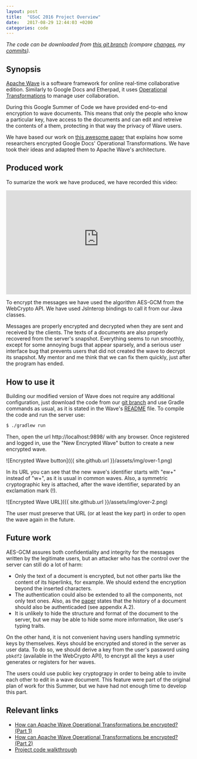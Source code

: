 ```yaml
---
layout: post
title:  "GSoC 2016 Project Overview"
date:   2017-08-29 12:44:03 +0200
categories: code
---
```


*The code can be downloaded from [this git branch][code] (compare [changes][changes], my [commits][commits]).*

## Synopsis
[Apache Wave][wave] is a software framework for online real-time collaborative
edition. Similarly to Google Docs and Etherpad, it uses [Operational
Transformations][ot] to manage user collaboration.

During this Google Summer of Code we have provided end-to-end encryption to wave
documents. This means that only the people who know a particular key, have
access to the documents and can edit and retreive the contents of a them,
protecting in that way the privacy of Wave users.

We have based our work on [this awesome paper][paper] that explains how some
researchers encrypted Google Docs' Operational Transformations. We have took
their ideas and adapted them to Apache Wave's architecture.

## Produced work

To sumarize the work we have produced, we have recorded this video:

<div style="position:relative;height:0;padding-bottom:56.25%">
<iframe src="https://www.youtube-nocookie.com/embed/izPDptwDxwM?rel=0?ecver=2"
width="640" height="360" frameborder="0"
style="position:absolute;width:100%;height:100%;left:0" allowfullscreen>
</iframe></div>

<p></p>

To encrypt the messages we have used the algorithm AES-GCM from the WebCrypto
API. We have used JsInterop bindings to call it from our Java classes.

Messages are properly encrypted and decrypted when they are sent and received
by the clients. The texts of a documents are also properly recovered from the
server's snapshot. Everything seems to run smoothly, except for some annoying
bugs that appear sparsely, and a serious user interface bug that prevents users
that did not created the wave to decrypt its snapshot. My mentor and me think
that we can fix them quickly, just after the program has ended.

## How to use it

Building our modified version of Wave does not require any additional
configuration, just download the code from our [git branch][code] and use Gradle
commands as usual, as it is stated in the Wave's [README][readme] file. To
compile the code and run the server use:

```sh
$ ./gradlew run
```

Then, open the url http://localhost:9898/ with any browser. Once registered and
logged in, use the "New Encrypted Wave" button to create a new encrypted wave.

![Encrypted Wave button]({{ site.github.url }}/assets/img/over-1.png)

In its URL you can see that the new wave's identifier starts with "ew+" instead
of "w+", as it is usual in common waves. Also, a symmetric cryptographic key is
attached, after the wave identifier, separated by an exclamation mark (!).

![Encrypted Wave URL]({{ site.github.url }}/assets/img/over-2.png)

The user must preserve that URL (or at least the key part) in order to open the
wave again in the future.

## Future work

AES-GCM assures both confidentiality and integrity for the messages written by
the legitimate users, but an attacker who has the control over the server can
still do a lot of harm:

* Only the text of a document is encrypted, but not other parts like the content
of its hiperlinks, for example. We should extend the encryption beyond the
inserted characters.
* The authentication could also be extended to all the components, not only text
ones. Also, as the [paper][paper] states that the history of a document should
also be authenticaded (see appendix A.2).
* It is unlikely to hide the structure and format of the document to the server,
but we may be able to hide some more information, like user's typing traits.

On the other hand, it is not convenient having users handling symmetric keys by
themselves. Keys should be encrypted and stored in the server as user data. To
do so, we should derive a key from the user's password using `pbkdf2` (available
in the WebCrypto API), to encrypt all the keys a user generates or registers
for her waves.

The users could use public key cryptograpy in order to being able to invite each
other to edit in a wave document. This feature were part of the original plan of
work for this Summer, but we have had not enough time to develop this part.

## Relevant links
* [How can Apache Wave Operational Transformations be encrypted? (Part 1)][encrypt-ot-1]
* [How can Apache Wave Operational Transformations be encrypted? (Part 2)][encrypt-ot-2]
* [Project code walkthrough][walkthrough]


[wave]: https://en.wikipedia.org/wiki/Apache_Wave
[ot]: https://en.wikipedia.org/wiki/Operational_transformation
[paper]: http://www.tara.tcd.ie/bitstream/handle/2262/68179/paper.pdf;sequence=1
[code]: https://github.com/llopv/incubator-wave/tree/gsoc-2017
[commits]: https://github.com/llopv/incubator-wave/commits/gsoc-2017?author=llopv
[encrypt-ot-1]: https://llopv.github.io/gsoc-2017/e2ee/2017/06/30/encrypt-ot-1.html
[encrypt-ot-2]: https://llopv.github.io/gsoc-2017/e2ee/2017/08/31/encrypt-ot-2.html
[walkthrough]: https://llopv.github.io/gsoc-2017/code/2017/08/31/code-walkthrough.html
[changes]: https://github.com/llopv/incubator-wave/compare/800fbc87a0a0d1...gsoc-2017
[readme]: https://github.com/llopv/incubator-wave/blob/gsoc-2017/README.md#build

